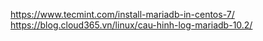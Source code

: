 https://www.tecmint.com/install-mariadb-in-centos-7/
https://blog.cloud365.vn/linux/cau-hinh-log-mariadb-10.2/
